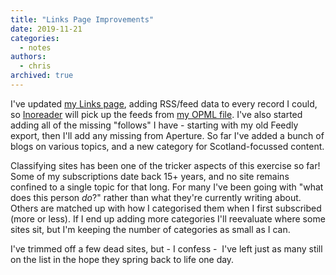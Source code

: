 ```yaml
---
title: "Links Page Improvements"
date: 2019-11-21
categories:
  - notes
authors:
  - chris
archived: true
---
```


I've updated [my Links page](https://mrkapowski.com/links), adding RSS/feed data to every record I could, so [Inoreader](/blog/inoreader/) will pick up the feeds from [my OPML file](https://mrkapowski.com/wp-links-opml.php). I've also started adding all of the missing "follows" I have - starting with my old Feedly export, then I'll add any missing from Aperture. So far I've added a bunch of blogs on various topics, and a new category for Scotland-focussed content.

Classifying sites has been one of the tricker aspects of this exercise so far! Some of my subscriptions date back 15+ years, and no site remains confined to a single topic for that long. For many I've been going with "what does this person _do_?" rather than what they're currently writing about. Others are matched up with how I categorised them when I first subscribed (more or less). If I end up adding more categories I'll reevaluate where some sites sit, but I'm keeping the number of categories as small as I can.

I've trimmed off a few dead sites, but - I confess -  I've left just as many still on the list in the hope they spring back to life one day.
